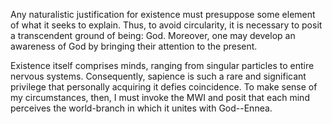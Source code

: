 Any naturalistic justification for existence must presuppose some element of what it seeks to explain. Thus, to avoid circularity, it is necessary to posit a transcendent ground of being: God. Moreover, one may develop an awareness of God by bringing their attention to the present.

Existence itself comprises minds, ranging from singular particles to entire nervous systems. Consequently, sapience is such a rare and significant privilege that personally acquiring it defies coincidence. To make sense of my circumstances, then, I must invoke the MWI and posit that each mind perceives the world-branch in which it unites with God--Ennea.
